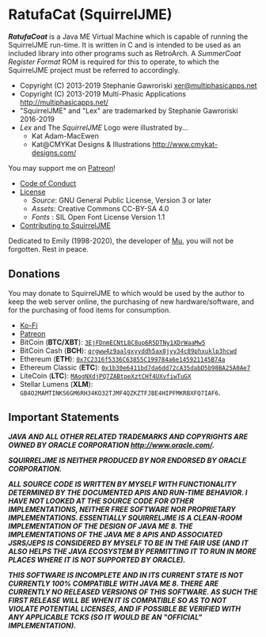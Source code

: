 # RatufaCat (SquirrelJME)

***RatufaCoat*** is a Java ME Virtual Machine which is capable of running the
SquirrelJME run-time. It is written in C and is intended to be used as an
included library into other programs such as RetroArch. A _SummerCoat Register_
_Format_ ROM is required for this to operate, to which the SquirrelJME project
must be referred to accordingly.

 * Copyright (C) 2013-2019 Stephanie Gawroriski
   <xer@multiphasicapps.net>
 * Copyright (C) 2013-2019 Multi-Phasic Applications
   <http://multiphasicapps.net/>
 * "SquirrelJME" and "Lex" are trademarked by Stephanie Gawroriski 2016-2019
 * _Lex_ and The _SquirrelJME_ Logo were illustrated by...
   * Kat Adam-MacEwen
   * Kat@CMYKat Designs & Illustrations <http://www.cmykat-designs.com/>

You may support me on [Patreon](https://www.patreon.com/SquirrelJME)!

 * [Code of Conduct](code-of-conduct.mkd)
 * [License](license.mkd)
   * _Source_: GNU General Public License, Version 3 or later
   * _Assets_: Creative Commons CC-BY-SA 4.0
   * _Fonts_ : SIL Open Font License Version 1.1
 * [Contributing to SquirrelJME](contributing.mkd)

Dedicated to Emily (1998-2020), the developer of
[Mu](https://github.com/meepingsnesroms/Mu), you will not be forgotten.
Rest in peace.

## Donations

You may donate to SquirrelJME to which would be used by the author to keep the
web server online, the purchasing of new hardware/software, and for the
purchasing of food items for consumption.

 * [Ko-Fi](http://ko-fi.com/xerthesquirrel)
 * [Patreon](https://www.patreon.com/SquirrelJME)
 * BitCoin (**BTC/XBT**): [`3EjFDnmECNtL8C8up6R5DTNy1XDrWaaMw5`](
   bitcoin:3EjFDnmECNtL8C8up6R5DTNy1XDrWaaMw5)
 * BitCoin Cash (**BCH**): [`qrgww4z9aalgxyyddh5ax8jyy34c89phxuklp3hcwd`](
   bitcoincash:qrgww4z9aalgxyyddh5ax8jyy34c89phxuklp3hcwd)
 * Ethereum (**ETH**): [`0x7C2316f5336C63855C199784a6e145921145B74a`](
   ethereum:0x7C2316f5336C63855C199784a6e145921145B74a)
 * Ethereum Classic (**ETC**): [`0x1b30e6411bd7da6dd72cA35dabD5b98BA25A0Ae7`](
   ethereum:0x1b30e6411bd7da6dd72cA35dabD5b98BA25A0Ae7)
 * LiteCoin (**LTC**): [`MAogNXdjPQ7ZABtpeXztCHf4UXvfiwTuGX`](
   litecoin:MAogNXdjPQ7ZABtpeXztCHf4UXvfiwTuGX)
 * Stellar Lumens (**XLM**):
   `GB4O2MAMTINKS6GM6RH34KO32TJMF4QZKZTFJBE4HIPFMKRBXFQ7IAF6`.

## Important Statements

***JAVA AND ALL OTHER RELATED TRADEMARKS AND COPYRIGHTS ARE OWNED BY ORACLE
CORPORATION <http://www.oracle.com/>.***

***SQUIRRELJME IS NEITHER PRODUCED BY NOR ENDORSED BY ORACLE CORPORATION.***

***ALL SOURCE CODE IS WRITTEN BY MYSELF WITH FUNCTIONALITY DETERMINED BY THE
DOCUMENTED APIS AND RUN-TIME BEHAVIOR. I HAVE NOT LOOKED AT THE SOURCE CODE FOR
OTHER IMPLEMENTATIONS, NEITHER FREE SOFTWARE NOR PROPRIETARY IMPLEMENTATIONS.
ESSENTIALLY SQUIRRELJME IS A CLEAN-ROOM IMPLEMENTATION OF THE DESIGN OF JAVA
ME 8. THE IMPLEMENTATIONS OF THE JAVA ME 8
APIS AND ASSOCIATED JSRS/JEPS IS CONSIDERED BY MYSELF TO BE IN THE FAIR USE
(AND IT ALSO HELPS THE JAVA ECOSYSTEM BY PERMITTING IT TO RUN IN MORE PLACES
WHERE IT IS NOT SUPPORTED BY ORACLE).***

***THIS SOFTWARE IS INCOMPLETE AND IN ITS CURRENT STATE IS NOT CURRENTLY
100% COMPATIBLE WITH JAVA ME 8. THERE ARE CURRENTLY NO RELEASED VERSIONS OF
THIS SOFTWARE. AS SUCH THE FIRST RELEASE WILL BE WHEN IT IS COMPATIBLE SO AS TO
NOT VIOLATE POTENTIAL LICENSES, AND IF POSSIBLE BE VERIFIED WITH ANY
APPLICABLE TCKS (SO IT WOULD BE AN "OFFICIAL" IMPLEMENTATION).***


